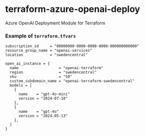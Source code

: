 # terraform-azure-openai-deploy
Azure OpenAI Deployment Module for Terraform

### 


### Example of `terraform.tfvars`

```
subscription_id     = "00000000-0000-0000-0000-000000000000"
resource_group_name = "openai-services"
location            = "swedencentral"

open_ai_instance = {
  name                  = "openai-terraform"
  region                = "swedencentral"
  sku                   = "S0"
  custom_subdomain_name = "openai-terraform-swedencentral"
  models = [
    {
      name    = "gpt-4o-mini"
      version = "2024-07-18"
    },
    {
      name    = "gpt-4o"
      version = "2024-05-13"
    },
  ]
}
```